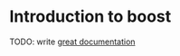 # Introduction to boost

TODO: write [great documentation](http://jacobian.org/writing/what-to-write/)
